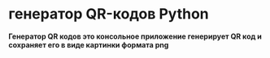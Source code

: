 # генератор QR-кодов Python
**Генератор QR кодов это консольное приложение генерирует QR код и сохраняет его в виде картинки формата png**

